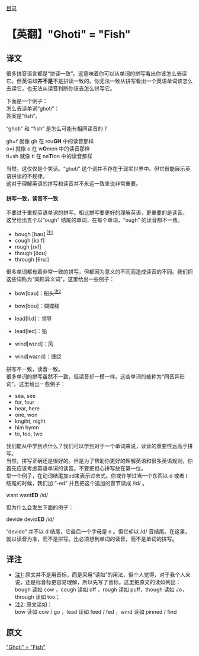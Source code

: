 [目录](./)

# 【英翻】"Ghoti" = "Fish"

## 译文

很多拼音语言都是“拼读一致”。这意味着你可以从单词的拼写看出你该怎么去读它。但英语却**并不是**不是拼读一致的。你无法一致从拼写看出一个英语单词该怎么去读它，也无法从读音判断你该去怎么拼写它。

下面是一个例子：  
怎么去读单词“ghoti”：  
答案是“fish”。

“ghoti” 和 “fish” 是怎么可能有相同读音的？

gh=f 就像 gh 在 rou**GH** 中的读音那样  
o=i 就像 o 在 w**O**men 中的读音那样  
ti=sh 就像 ti 在 na**TI**on 中的读音那样

当然，这仅仅是个笑话。“ghoti” 这个词并不存在于现实世界中。但它很能展示英语拼读的不规律。  
这对于理解英语的拼写和读音并不永远一致来说非常重要。

#### 拼写一致，读音不一致

不要过于重视英语单词的拼写。相比拼写要更好的理解英语，更重要的是读音。  
这里给出五个以“ough” 结尾的单词，在每个单词，“ough” 的读音都不一致。

* bough [baʊ] <sup id="a0"><a href="#f0">注1</a></sup>
* cough [kɔːf]
* rough [rʌf]
* though [ðoʊ]
* through [θruː]

很多单词都有着非常一致的拼写，但都因为意义的不同而造成读音的不同。我们把这些词称为“同形异义词”。这里给出一些例子：


* bow[baʊ]：船头<sup id="a0"><a href="#f0">注2</a></sup>
* bow[boʊ]：蝴蝶结


* lead[liːd]：领导
* lead[led]：铅


* wind[wɪnd]：风
* wind[waɪnd]：缠绕


拼写不一致，读音一致。  
很多单词的拼写虽然不一致，但读音却一模一样。这些单词的被称为“同音异形词”。这里给出一些例子：

* sea, see
* for, four
* hear, here
* one, won
* kngiht, night
* him hymn
* to, too, two

我们能从中学到点什么？我们可以学到对于一个单词来说，读音的重要性远高于拼写。  
当然，拼写正确还是很好的。但是为了帮助你更好的理解英语和很多英语规则，你首先应该考虑英语单词的读音。不要把担心拼写放在第一位。  
举一个例子，在动词结尾加ed来表示过去式。你或许学过当一个东西以 d 或者 t 结尾的时候，我们加 “-ed” 并且把这个追加的音节读成 /id/ 。

want want**ED** /id/

但为什么会发生下面的例子：

devide devid**ED** /id/

“devide” 并不以 d 结尾，它最后一个字母是 e 。但它却以 /d/ 音结尾。在这里，就以读音为准，而不是拼写。比必须想到单词的读音，而不是单词的拼写。

## 译注

* <span id="f0"><a href="#a0">注1:</a></span> 原文并不是用音标，而是采用“读如”的用法，但个人觉得，对于我个人来说，还是标音标更容易理解，所以先写了音标。这里把原文的读如列出：<br />bough 读如 cow ，cough 读如 off ，rough 读如 puff，though 读如 Jo，through 读如 too；
* <span id="f0"><a href="#a0">注2:</a></span> 原文读如：<br />bow 读如 cow / go ，lead 读如 feed / fed ，wind 读如 pinned / find

## 原文

["Ghoti" = "Fish"](https://www.englishclub.com/esl-articles/199909.php)